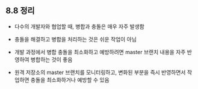 ## 8.8 정리
- 다수의 개발자와 협업할 때, 병합과 충돌은 매우 자주 발생함 <br>
- 충돌을 해결하고 병합을 처리하는 것은 쉬운 작업이 아님 <br>
- 개발 과정에서 병합 충돌을 최소화하고 예방하려면 master 브랜치 내용을 자주 반영하여 병합하는 것이 좋음

- 원격 저장소의 master 브랜치를 모니터링하고, 변화된 부분을 즉시 반영하면서 작업하면 충돌을 최소화하거나 예방할 수 있음
